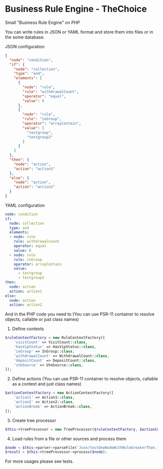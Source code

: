 Business Rule Engine - TheChoice
====================

Small "Business Rule Engine" on PHP

You can write rules in JSON or YAML format and store them into files or in the some database.

JSON configuration

```JSON
{
  "node": "condition",
  "if": {
    "node": "collection",
    "type": "and",
    "elements": [
      {
        "node": "rule",
        "rule": "withdrawalCount",
        "operator": "equal",
        "value": 0
      },
      {
        "node": "rule",
        "rule": "inGroup",
        "operator": "arrayContain",
        "value": [
          "testgroup",
          "testgroup2"
        ]
      }
    ]
  },
  "then": {
    "node": "action",
    "action": "action1"
  },
  "else": {
    "node": "action",
    "action": "action2"
  }
}
```

YAML configuration

```YAML
node: condition
if:
  node: collection
  type: and
  elements:
  - node: rule
    rule: withdrawalCount
    operator: equal
    value: 0
  - node: rule
    rule: inGroup
    operator: arrayContain
    value:
      - testgroup
      - testgroup2
then:
  node: action
  action: action1
else:
  node: action
  action: action2
```


And in the PHP code you need to (You can use PSR-11 container to resolve objects, callable or just class names)

1. Define contexts

```PHP
$ruleContextFactory = new RuleContextFactory([
    'visitCount' => VisitCount::class,
    'hasVipStatus' => HasVipStatus::class,
    'inGroup' => InGroup::class,
    'withdrawalCount' => WithdrawalCount::class,
    'depositCount' => DepositCount::class,
    'utmSource' => UtmSource::class,
]);
```

2. Define actions (You can use PSR-11 container to resolve objects, callable as a context and just class names)

```PHP
$actionContextFactory = new ActionContextFactory([
    'action1' => Action1::class,
    'action2' => Action2::class,
    'actionBreak' => ActionBreak::class,
]);
```

3. Create tree processor

```PHP
$this->treeProcessor = new TreeProcessor($ruleContextFactory, $actionContextFactory);
```

4. Load rules from a file or other sources and process them

```PHP
$node = $this->parser->parseFile('Json/testOneNodeWithRuleGreaterThan.json');
$result = $this->treeProcessor->process($node);
```

For more usages please see tests.
